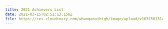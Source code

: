 ```yaml
---
title: 2021 Achievers List
date: 2021-03-15T02:51:13.158Z
file: https://res.cloudinary.com/whanganuihigh/image/upload/v1631501314/Achievers/2021_ACHIEVERS_LIST.pdf
---
```

